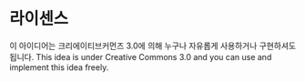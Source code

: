 # 라이센스
이 아이디어는 크리에이티브커먼즈 3.0에 의해 누구나 자유롭게 사용하거나 구현하셔도 됩니다.
This idea is under Creative Commons 3.0 and you can use and implement this idea freely.
